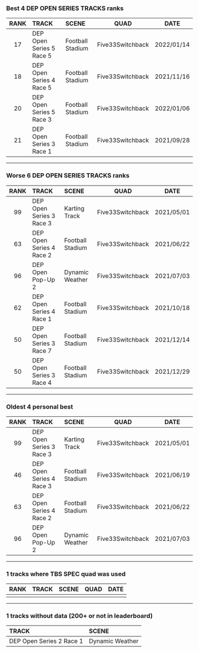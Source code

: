 ### Best 4 DEP OPEN SERIES TRACKS ranks
|RANK|TRACK|SCENE|QUAD|DATE|
|:---:|:---|:---|:---:|:---:|
|17|DEP Open Series 5 Race 5|Football Stadium|Five33Switchback|2022/01/14|
|18|DEP Open Series 4 Race 5|Football Stadium|Five33Switchback|2021/11/16|
|20|DEP Open Series 5 Race 3|Football Stadium|Five33Switchback|2022/01/06|
|21|DEP Open Series 3 Race 1|Football Stadium|Five33Switchback|2021/09/28|
---
### Worse 6 DEP OPEN SERIES TRACKS ranks
|RANK|TRACK|SCENE|QUAD|DATE|
|:---:|:---|:---|:---:|:---:|
|99|DEP Open Series 3 Race 3|Karting Track|Five33Switchback|2021/05/01|
|63|DEP Open Series 4 Race 2|Football Stadium|Five33Switchback|2021/06/22|
|96|DEP Open Pop-Up 2|Dynamic Weather|Five33Switchback|2021/07/03|
|62|DEP Open Series 4 Race 1|Football Stadium|Five33Switchback|2021/10/18|
|50|DEP Open Series 3 Race 7|Football Stadium|Five33Switchback|2021/12/14|
|50|DEP Open Series 3 Race 4|Football Stadium|Five33Switchback|2021/12/29|
---
### Oldest 4 personal best
|RANK|TRACK|SCENE|QUAD|DATE|
|:---:|:---|:---|:---:|:---:|
|99|DEP Open Series 3 Race 3|Karting Track|Five33Switchback|2021/05/01|
|46|DEP Open Series 4 Race 3|Football Stadium|Five33Switchback|2021/06/19|
|63|DEP Open Series 4 Race 2|Football Stadium|Five33Switchback|2021/06/22|
|96|DEP Open Pop-Up 2|Dynamic Weather|Five33Switchback|2021/07/03|
---
### 1 tracks where TBS SPEC quad was used
|RANK|TRACK|SCENE|QUAD|DATE|
|:---:|:---|:---|:---:|:---:|
||||||
---
### 1 tracks without data (200+ or not in leaderboard)
|TRACK|SCENE|
|:---|:---|
|DEP Open Series 2 Race 1|Dynamic Weather|
